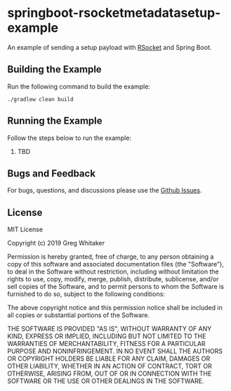 # springboot-rsocketmetadatasetup-example
An example of sending a setup payload with [RSocket](http://rsocket.io) and Spring Boot.

## Building the Example
Run the following command to build the example:

    ./gradlew clean build
    
## Running the Example
Follow the steps below to run the example:

1. TBD

## Bugs and Feedback
For bugs, questions, and discussions please use the [Github Issues](https://github.com/gregwhitaker/springboot-rsocketmetadatasetup-example/issues).

## License
MIT License

Copyright (c) 2019 Greg Whitaker

Permission is hereby granted, free of charge, to any person obtaining a copy
of this software and associated documentation files (the "Software"), to deal
in the Software without restriction, including without limitation the rights
to use, copy, modify, merge, publish, distribute, sublicense, and/or sell
copies of the Software, and to permit persons to whom the Software is
furnished to do so, subject to the following conditions:

The above copyright notice and this permission notice shall be included in all
copies or substantial portions of the Software.

THE SOFTWARE IS PROVIDED "AS IS", WITHOUT WARRANTY OF ANY KIND, EXPRESS OR
IMPLIED, INCLUDING BUT NOT LIMITED TO THE WARRANTIES OF MERCHANTABILITY,
FITNESS FOR A PARTICULAR PURPOSE AND NONINFRINGEMENT. IN NO EVENT SHALL THE
AUTHORS OR COPYRIGHT HOLDERS BE LIABLE FOR ANY CLAIM, DAMAGES OR OTHER
LIABILITY, WHETHER IN AN ACTION OF CONTRACT, TORT OR OTHERWISE, ARISING FROM,
OUT OF OR IN CONNECTION WITH THE SOFTWARE OR THE USE OR OTHER DEALINGS IN THE
SOFTWARE.